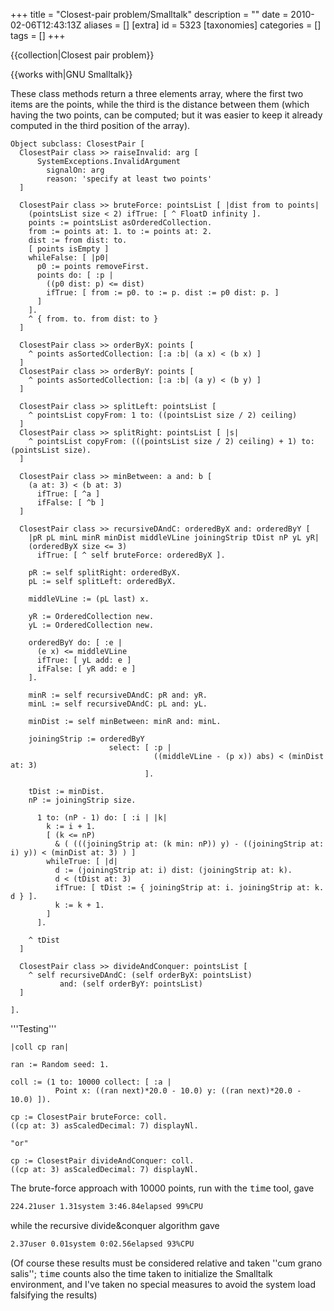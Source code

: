 +++
title = "Closest-pair problem/Smalltalk"
description = ""
date = 2010-02-06T12:43:13Z
aliases = []
[extra]
id = 5323
[taxonomies]
categories = []
tags = []
+++

{{collection|Closest pair problem}}

{{works with|GNU Smalltalk}}

These class methods return a three elements array, where the first two items are the points, while the third is the distance between them (which having the two points, can be computed; but it was easier to keep it already computed in the third position of the array).


```smalltalk
Object subclass: ClosestPair [
  ClosestPair class >> raiseInvalid: arg [
      SystemExceptions.InvalidArgument
        signalOn: arg
        reason: 'specify at least two points'
  ]

  ClosestPair class >> bruteForce: pointsList [ |dist from to points|
    (pointsList size < 2) ifTrue: [ ^ FloatD infinity ].
    points := pointsList asOrderedCollection.
    from := points at: 1. to := points at: 2.
    dist := from dist: to.
    [ points isEmpty ]
    whileFalse: [ |p0|
      p0 := points removeFirst.
      points do: [ :p |
        ((p0 dist: p) <= dist)
        ifTrue: [ from := p0. to := p. dist := p0 dist: p. ]
      ]
    ].
    ^ { from. to. from dist: to }
  ]

  ClosestPair class >> orderByX: points [
    ^ points asSortedCollection: [:a :b| (a x) < (b x) ]
  ]
  ClosestPair class >> orderByY: points [
    ^ points asSortedCollection: [:a :b| (a y) < (b y) ]
  ]

  ClosestPair class >> splitLeft: pointsList [
    ^ pointsList copyFrom: 1 to: ((pointsList size / 2) ceiling)
  ]
  ClosestPair class >> splitRight: pointsList [ |s|
    ^ pointsList copyFrom: (((pointsList size / 2) ceiling) + 1) to: (pointsList size).
  ]

  ClosestPair class >> minBetween: a and: b [
    (a at: 3) < (b at: 3)
      ifTrue: [ ^a ]
      ifFalse: [ ^b ]
  ]

  ClosestPair class >> recursiveDAndC: orderedByX and: orderedByY [
    |pR pL minL minR minDist middleVLine joiningStrip tDist nP yL yR|
    (orderedByX size <= 3)
      ifTrue: [ ^ self bruteForce: orderedByX ].

    pR := self splitRight: orderedByX.
    pL := self splitLeft: orderedByX.

    middleVLine := (pL last) x.

    yR := OrderedCollection new.
    yL := OrderedCollection new.

    orderedByY do: [ :e |
      (e x) <= middleVLine
      ifTrue: [ yL add: e ]
      ifFalse: [ yR add: e ]
    ].

    minR := self recursiveDAndC: pR and: yR.
    minL := self recursiveDAndC: pL and: yL.

    minDist := self minBetween: minR and: minL.

    joiningStrip := orderedByY
                      select: [ :p |
                                ((middleVLine - (p x)) abs) < (minDist at: 3) 
                              ].
                                 
    tDist := minDist.
    nP := joiningStrip size.

      1 to: (nP - 1) do: [ :i | |k|
        k := i + 1.
        [ (k <= nP) 
          & ( (((joiningStrip at: (k min: nP)) y) - ((joiningStrip at: i) y)) < (minDist at: 3) ) ]
        whileTrue: [ |d|
          d := (joiningStrip at: i) dist: (joiningStrip at: k).
          d < (tDist at: 3)
          ifTrue: [ tDist := { joiningStrip at: i. joiningStrip at: k. d } ].
          k := k + 1.
        ]
      ].

    ^ tDist
  ]

  ClosestPair class >> divideAndConquer: pointsList [
    ^ self recursiveDAndC: (self orderByX: pointsList)
           and: (self orderByY: pointsList)
  ]

].
```


'''Testing'''


```smalltalk
|coll cp ran|

ran := Random seed: 1.

coll := (1 to: 10000 collect: [ :a |
          Point x: ((ran next)*20.0 - 10.0) y: ((ran next)*20.0 - 10.0) ]).

cp := ClosestPair bruteForce: coll.
((cp at: 3) asScaledDecimal: 7) displayNl.

"or"

cp := ClosestPair divideAndConquer: coll.
((cp at: 3) asScaledDecimal: 7) displayNl.
```


The brute-force approach with 10000 points, run with the <tt>time</tt> tool, gave


```txt
224.21user 1.31system 3:46.84elapsed 99%CPU
```


while the recursive divide&amp;conquer algorithm gave


```txt
2.37user 0.01system 0:02.56elapsed 93%CPU
```


(Of course these results must be considered relative and taken ''cum grano salis''; <tt>time</tt> counts also the time taken to initialize the Smalltalk environment, and I've taken no special measures to avoid the system load falsifying the results)
